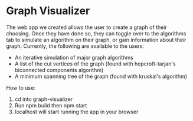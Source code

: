 # Graph Visualizer

The web app we created allows the user to create a graph of their choosing. Once they have done so, they can toggle over to the algorithms tab to simulate an algorithm on their graph, or gain information about their graph. Currently, the following are available to the users:

- An iterative simulation of major graph algorithms
- A list of the cut vertices of the graph (found with hopcroft-tarjan's biconnected components algorithm)
- A minimum spanning tree of the graph (found with kruskal's algorithm)

How to use:
1. cd into graph-visualizer
2. Run npm build then npm start
3. localhost will start running the app in your browser



